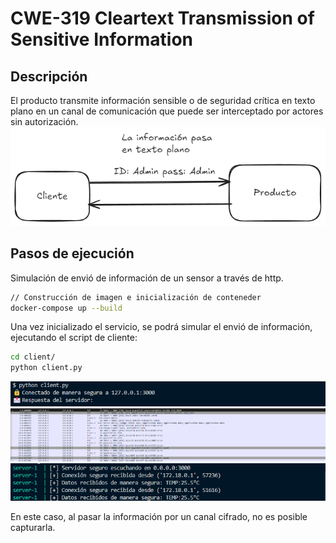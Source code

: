 # CWE-319 Cleartext Transmission of Sensitive Information

## Descripción
El producto transmite información sensible o de seguridad crítica en texto plano en un canal de comunicación que puede ser interceptado por actores sin autorización.
![alt text](../../Weaknesses/CWE-311/image-3.png)

## Pasos de ejecución

Simulación de envió de información de un sensor a través de http.

```bash
// Construcción de imagen e inicialización de conteneder
docker-compose up --build
```
Una vez inicializado el servicio, se podrá simular el envió de información, ejecutando el script de cliente:

```bash
cd client/
python client.py
```

![alt text](image-5.png)
![alt text](image-4.png)
![alt text](image-6.png)

En este caso, al pasar la información por un canal cifrado, no es posible capturarla.